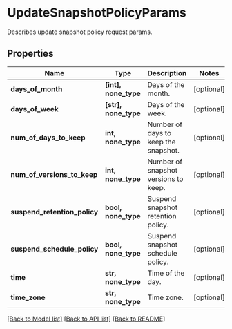 # UpdateSnapshotPolicyParams

Describes update snapshot policy request params.

## Properties
Name | Type | Description | Notes
------------ | ------------- | ------------- | -------------
**days_of_month** | **[int], none_type** | Days of the month. | [optional] 
**days_of_week** | **[str], none_type** | Days of the week. | [optional] 
**num_of_days_to_keep** | **int, none_type** | Number of days to keep the snapshot. | [optional] 
**num_of_versions_to_keep** | **int, none_type** | Number of snapshot versions to keep. | [optional] 
**suspend_retention_policy** | **bool, none_type** | Suspend snapshot retention policy. | [optional] 
**suspend_schedule_policy** | **bool, none_type** | Suspend snapshot schedule policy. | [optional] 
**time** | **str, none_type** | Time of the day. | [optional] 
**time_zone** | **str, none_type** | Time zone. | [optional] 

[[Back to Model list]](../README.md#documentation-for-models) [[Back to API list]](../README.md#documentation-for-api-endpoints) [[Back to README]](../README.md)


